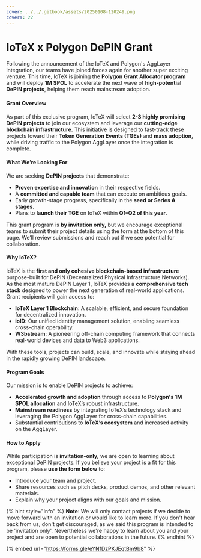 ```yaml
---
cover: ../../.gitbook/assets/20250108-120249.png
coverY: 22
---
```


# IoTeX x Polygon DePIN Grant

Following the announcement of the IoTeX and Polygon's AggLayer integration, our teams have joined forces again for another super exciting venture. This time, IoTeX is joining the **Polygon Grant Allocator program** and will deploy **1M $POL** to accelerate the next wave of **high-potential DePIN projects**, helping them reach mainstream adoption.

#### Grant Overview

As part of this exclusive program, IoTeX will select **2-3 highly promising DePIN projects** to join our ecosystem and leverage our **cutting-edge blockchain infrastructure.** This initiative is designed to fast-track these projects toward their **Token Generation Events (TGEs)** and **mass adoption,** while driving traffic to the Polygon AggLayer once the integration is complete.

#### What We’re Looking For

We are seeking **DePIN projects** that demonstrate:

* **Proven expertise and innovation** in their respective fields.
* A **committed and capable team** that can execute on ambitious goals.
* Early growth-stage progress, specifically in the **seed or Series A stages.**
* Plans to **launch their TGE** on IoTeX within **Q1–Q2 of this year.**

This grant program is **by invitation only,** but we encourage exceptional teams to submit their project details using the form at the bottom of this page. We’ll review submissions and reach out if we see potential for collaboration.

#### Why IoTeX?

IoTeX is the **first and only cohesive blockchain-based infrastructure** purpose-built for DePIN (Decentralized Physical Infrastructure Networks). As the most mature DePIN Layer 1, IoTeX provides a **comprehensive tech stack** designed to power the next generation of real-world applications. Grant recipients will gain access to:

* **IoTeX Layer 1 Blockchain**: A scalable, efficient, and secure foundation for decentralized innovation.
* **ioID**: Our unified identity management solution, enabling seamless cross-chain operability.
* **W3bstream**: A pioneering off-chain computing framework that connects real-world devices and data to Web3 applications.

With these tools, projects can build, scale, and innovate while staying ahead in the rapidly growing DePIN landscape.

#### Program Goals

Our mission is to enable DePIN projects to achieve:

* **Accelerated growth and adoption** through access to **Polygon's 1M $POL allocation** and IoTeX’s robust infrastructure.
* **Mainstream readiness** by integrating IoTeX’s technology stack and leveraging the Polygon AggLayer for cross-chain capabilities.
* Substantial contributions to **IoTeX’s ecosystem** and increased activity on the AggLayer.

#### How to Apply

While participation is **invitation-only,** we are open to learning about exceptional DePIN projects. If you believe your project is a fit for this program, please **use the form below** to:

* Introduce your team and project.
* Share resources such as pitch decks, product demos, and other relevant materials.
* Explain why your project aligns with our goals and mission.

{% hint style="info" %}
**Note**: We will only contact projects if we decide to move forward with an invitation or would like to learn more. If you don't hear back from us, don't get discouraged, as we said this program is intended to be 'invitation only'. Nevertheless we're happy to learn about you and your project and are open to potential collaborations in the future.&#x20;
{% endhint %}



{% embed url="https://forms.gle/eYNfDzPKJEqtBm9b8" %}
